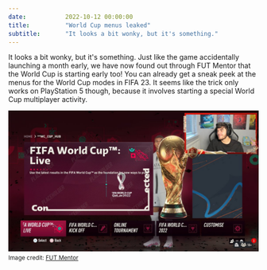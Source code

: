 ```yaml
---
date: 			2022-10-12 00:00:00
title: 			"World Cup menus leaked"
subtitle: 		"It looks a bit wonky, but it's something."
---
```


It looks a bit wonky, but it's something. Just like the game accidentally launching a month early, we have now found out through FUT Mentor that the World Cup is starting early too! You can already get a sneak peek at the menus for the World Cup modes in FIFA 23. It seems like the trick only works on PlayStation 5 though, because it involves starting a special World Cup multiplayer activity.

<img src="/assets/images/worldcupmenus.jpg" alt="The World Cup has started, didn't you know!?"/>
<small>Image credit: <a href="https://twitter.com/FUTMentor/status/1580229402386108421" target="_blank">FUT Mentor</a></small>